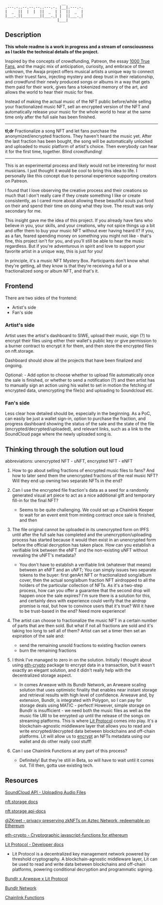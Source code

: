 ```
                          __
.---.-..--.--.--..---.-. |__|.---.-.
|  _  ||  |  |  ||  _  | |  ||  _  |
|___._||________||___._| |  ||___._|
                        |___|

```

## Description

**This whole readme is a work in progress and a stream of consciousness as I tackle the technical details of the project.**

Inspired by the concepts of crowdfunding, Patreon, the essay [1000 True Fans](https://kk.org/thetechnium/1000-true-fans/), and the magic mix of anticipation, curiosity, and embrace of the unknown, the Awaja project offers musical artists a unique way to connect with their truest fans, injecting mystery and deep trust in their relationship, and crowdfund their newly produced songs or albums in a way that gets them paid for their work, gives fans a tokenized memory of the art, and allows the world to hear their music for free.

Instead of making the actual music of the NFT public before/while selling your fractionalized music NFT, sell an encrypted version of the NFT and automatically release your music for the whole world to hear at the same time only after the full sale has been finished.

---

**tl;dr** Fractionalize a song NFT and let fans purchase the anonymized/encrypted fractions. They haven't heard the music yet. After the last fraction has been bought, the song will be automatically unlocked and uploaded to music platform of artist's choice. Then everybody can hear it for the first time, together. Blind crowdfunding!

---

This is an experimental process and likely would not be interesting for most musicians. I just thought it would be cool to bring this idea to life. I personally like this concept due to personal experience supporting creators on Patreon.

I found that I love observing the creative process and their creations so much that I don't really care if they create something I like or create consistently, as I cared more about allowing these beautiful souls put food on their and spend their time on doing what they love. The result was only secondary for me.

This insight gave me the idea of this project. If you already have fans who believe in you, your skills, and your creations, why not spice things up a bit and offer them to buy your music NFT without ever having heard it? If you, as a fan, feared spending money on something you might not like - that's fine, this project isn't for you, and you'll still be able to hear the music regardless. But if you're adventurous in spirit and love to support your favorite artist in a unique way, this is just for you!

In principle, it's a music NFT Mystery Box. Participants don't know what they're getting, all they know is that they're receiving a full or a fractionalized song or album NFT, and that's it.

## Frontend

There are two sides of the frontend:

- Artist's side
- Fan's side

### Artist's side

Artist uses the artist's dashboard to SIWE, upload their music, sign (?) to encrypt their files using either their wallet's public key or give permission to a burner contract to encrypt it for them, and then store the encrypted files on nft.storage.

Dashboard should show all the projects that have been finalized and ongoing.

Optional: - Add option to choose whether to upload file automatically once the sale is finished, or whether to send a notification (?) and then artist has to manually sign an action using his wallet to set in motion the fetching of encrypted data, unencrypting the file(s) and uploading to Soundcloud etc.

### Fan's side

Less clear how detailed should be, especially in the beginning. As a PoC, can easily be just a wallet sign-in, option to purchase the fraction, and progress dashboard showing the status of the sale and the state of the file (encrypted/decrypted/uploaded), and relevant links, such as a link to the SoundCloud page where the newly uploaded song is.

## Thinking through the solution out loud

abbreviations: unencrypted NFT - uNFT, encrypted NFT - eNFT

1. How to go about selling fractions of encrypted music files to fans? And how to later send them the unencrypted fractions of the real music NFT? Will they end up owning two separate NFTs in the end?

2. Can I use the encrypted file fraction's data as a seed for a randomly generated visual art piece to act as a nice additional gift and temporary fill-in for the final NFT?

   - Seems to be quite challenging. We could set up a Chainlink Keeper to wait for an event emit from minting contract once sale is finished, and then

3. The file original cannot be uploaded in its unencrypted form on IPFS until after the full sale has completed and the unencryption/uploading process has started because it would then exist in an unencrypted form before the official decryption has taken place. How can you establish a verifiable link between the eNFT and the non-existing uNFT without revealing the uNFT's metadata?

   - You don't have to establish a verifiable link (whatever that means) between an eNFT and an uNFT; You can simply issues two separate tokens to the buyer: first genArt NFT or fractionalized song/album cover, then the actual song/album fraction NFT airdropped to all the holders of the particular collection of NFTs. As it's a two-step process, how can you offer a guarantee that the second drop will happen once the sale expires? I'm sure there is a solution for this, and certainly devs with experience could verify that the airdrop promise is real, but how to convince users that it's true? Will it have to be trust-based in the end? Need more experience!

4. The artist can choose to fractionalize the music NFT in a certain number of parts that are then sold. But what if not all fractions are sold and it's taking too long to sell all of them? Artist can set a timer then set an expiration of the sale and:

   - send the remaining unsold fractions to existing fraction owners
   - burn the remaining fractions

5. I think I've managed to zero in on the solution. Initially I thought about using [eth-crypto](https://github.com/pubkey/eth-crypto) package to encrypt data in a transaction, but it wasn't exactly an elegant solution, and it didn't really help with the decentralized storage aspect.

   - In comes Arweave with its Bundlr Network, an Arweave scaling solution that uses optimistic finality that enables near instant storage and retrieval results with high level of confidence. Arweave and, by extension, Bundlr, is integrated with Polygon, so I can pay for storage deals using MATIC - perfect! However, simple storage on Bundlr is insufficient - we need both the music files as well as the music file URI to be enrypted up until the release of the songs on streaming platforms. This is where [Lit Protocol](https://developer.litprotocol.com/) comes into play. It's a blockchain-agnostic middleware layer that allows you to read and write encrypted/decrypted data between blockchains and off-chain platforms. Lit will allow us to [encrypt](https://developer.litprotocol.com/ToolsAndExamples/SDKExamples/OnchainMetadata/encryptDecrypt) an NFTs metadata using our wallet and do other really cool stuff!

6. Can I use Chainlink Functions at any part of this process?
   - Definitely! But they're still in Beta, so will have to wait until it comes out. Till then, gotta use existing tech.

## Resources

[SoundCloud API - Uploading Audio Files](https://developers.soundcloud.com/docs/api/guide#uploading)

[nft.storage docs](https://nft.storage/docs/)

[nft.storage api-docs](https://nft.storage/api-docs/)

[diZKreet - privacy preserving zkNFTs on Aztec Network, redeemable on Ethereum](https://github.com/meirbank/ETHBogota2022)

[eth-crypto - Cryptographic javascript-functions for ethereum](https://github.com/pubkey/eth-crypto)

[Lit Protocol - Developer docs](https://developer.litprotocol.com/)

- Lit Protocol is a decentralized key management network powered by threshold cryptography. A blockchain-agnostic middleware layer, Lit can be used to read and write data between blockchains and off-chain platforms, powering conditional decryption and programmatic signing.

[Bundlr x Arweave x Lit Protocol](https://developer.litprotocol.com/toolsandexamples/integrations/bundlrxarweave/)

[Bundlr Network](https://docs.bundlr.network/)

[Chainlink Functions](https://docs.chain.link/chainlink-functions)
